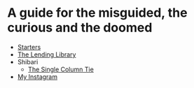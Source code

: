 # A guide for the misguided, the curious and the doomed


* [Starters](https://rationaldom.com/start#psychology-of-bdsm)
* [The Lending Library](https://rationaldom.com/Library/index.html)
* Shibari
  * [The Single Column Tie](https://rationaldom.com/private/notes_single_column_tie.html)
* [My Instagram](http://www.instagram.com/badDadditude)
